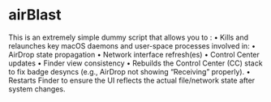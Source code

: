 # airBlast
This is an extremely simple dummy script that allows you to :
	•   Kills and relaunches key macOS daemons and user-space processes involved in:
	•	AirDrop state propagation
	•	Network interface refresh(es)
	•	Control Center updates
	•	Finder view consistency
	•	Rebuilds the Control Center (CC) stack to fix badge desyncs (e.g., AirDrop not showing “Receiving” properly).
	•	Restarts Finder to ensure the UI reflects the actual file/network state after system changes.
